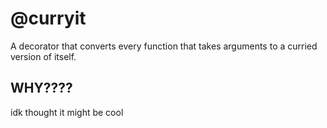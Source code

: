 # @curryit
A decorator that converts every function that takes arguments to a curried version of itself.

## WHY????
idk thought it might be cool